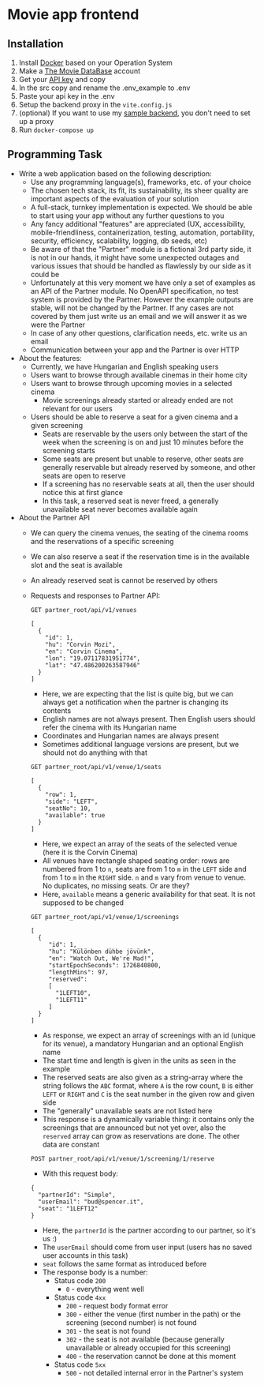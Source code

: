 # Movie app frontend
## Installation
1. Install [Docker](https://docs.docker.com/engine/install/) based on your Operation System
2. Make a [The Movie DataBase](https://www.themoviedb.org/signup) account
3. Get your [API key](https://www.themoviedb.org/settings/api) and copy
4. In the src copy and rename the .env_example to .env
5. Paste your api key in the .env
6. Setup the backend proxy in the ```vite.config.js```
7. (optional) If you want to use my [sample backend](https://github.com/SunyiUborka/Movie-backend), you don't need to set up a proxy
8. Run ```docker-compose up```

## Programming Task

* Write a web application based on the following description:
  * Use any programming language(s), frameworks, etc. of your choice
  * The chosen tech stack, its fit, its sustainability, its sheer quality are important aspects of the evaluation of your solution
  * A full-stack, turnkey implementation is expected. We should be able to start using your app without any further questions to you
  * Any fancy additional "features" are appreciated (UX, accessibility, mobile-friendliness, containerization, testing, automation, portability, security, efficiency, scalability, logging, db seeds, etc)
  * Be aware of that the "Partner" module is a fictional 3rd party side, it is not in our hands, it might have some unexpected outages and various issues that should be handled as flawlessly by our side as it could be
  * Unfortunately at this very moment we have only a set of examples as an API of the Partner module. No OpenAPI specification, no test system is provided by the Partner. However the example outputs are stable, will not be changed by the Partner. If any cases are not covered by them just write us an email and we will answer it as we were the Partner
  * In case of any other questions, clarification needs, etc. write us an email
  * Communication between your app and the Partner is over HTTP
* About the features:
  * Currently, we have Hungarian and English speaking users
  * Users want to browse through available cinemas in their home city
  * Users want to browse through upcoming movies in a selected cinema
    * Movie screenings already started or already ended are not relevant for our users
  * Users should be able to reserve a seat for a given cinema and a given screening
    * Seats are reservable by the users only between the start of the week when the screening is on and just 10 minutes before the screening starts
    * Some seats are present but unable to reserve, other seats are generally reservable but already reserved by someone, and other seats are open to reserve
    * If a screening has no reservable seats at all, then the user should notice this at first glance
    * In this task, a reserved seat is never freed, a generally unavailable seat never becomes available again
* About the Partner API
  * We can query the cinema venues, the seating of the cinema rooms and the reservations of a specific screening
  * We can also reserve a seat if the reservation time is in the available slot and the seat is available
  * An already reserved seat is cannot be reserved by others 
  * Requests and responses to Partner API:
		
    `GET partner_root/api/v1/venues`
    ```
    [
      {
        "id": 1,
        "hu": "Corvin Mozi",
        "en": "Corvin Cinema",
        "lon": "19.07117831951774",
        "lat": "47.486200263587946"
      }
    ]
    ```
    * Here, we are expecting that the list is quite big, but we can always get a notification when the partner is changing its contents
    * English names are not always present. Then English users should refer the cinema with its Hungarian name
    * Coordinates and Hungarian names are always present
    * Sometimes additional language versions are present, but we should not do anything with that 
            
    `GET partner_root/api/v1/venue/1/seats`
    ```
    [
      {
        "row": 1,
        "side": "LEFT",
        "seatNo": 10,
        "available": true
      }
    ]
    ```
    * Here, we expect an array of the seats of the selected venue (here it is the Corvin Cinema)
    * All venues have rectangle shaped seating order: rows are numbered from 1 to `n`, seats are from 1 to `m` in the `LEFT` side and from 1 to `m` in the `RIGHT` side. `n` and `m` vary from venue to venue. No duplicates, no missing seats. Or are they?
    * Here, `available` means a generic availability for that seat. It is not supposed to be changed 
             
    `GET partner_root/api/v1/venue/1/screenings`
    ```
    [
      {
         "id": 1,
         "hu": "Különben dühbe jövünk",
         "en": "Watch Out, We're Mad!",
         "startEpochSeconds": 1726840800,
         "lengthMins": 97,
         "reserved":
         [
           "1LEFT10",
           "1LEFT11"
         ]
      }
    ]
    ```
    * As response, we expect an array of screenings with an id (unique for its venue), a mandatory Hungarian and an optional English name
    * The start time and length is given in the units as seen in the example
    * The reserved seats are also given as a string-array where the string follows the `ABC` format, where `A` is the row count, `B` is either `LEFT` or `RIGHT` and `C` is the seat number in the given row and given side
    * The "generally" unavailable seats are not listed here
    * This response is a dynamically variable thing: it contains only the screenings that are announced but not yet over, also the `reserved` array can grow as reservations are done. The other data are constant
            
    `POST partner_root/api/v1/venue/1/screening/1/reserve`
    * With this request body:

    ```
    {
      "partnerId": "Simple",
      "userEmail": "bud@spencer.it",
      "seat": "1LEFT12"
    }
    ```
    * Here, the `partnerId` is the partner according to our partner, so it's us :)
    * The `userEmail` should come from user input (users has no saved user accounts in this task)
    * `seat` follows the same format as introduced before
    * The response body is a number:
      * Status code `200`
        * `0` - everything went well
      * Status code `4xx`
        * `200` - request body format error
        * `300` - either the venue (first number in the path) or the screening (second number) is not found
        * `301` - the seat is not found
        * `302` - the seat is not available (because generally unavailable or already occupied for this screening)
        * `400` - the reservation cannot be done at this moment
      * Status code `5xx`
        * `500` - not detailed internal error in the Partner's system
